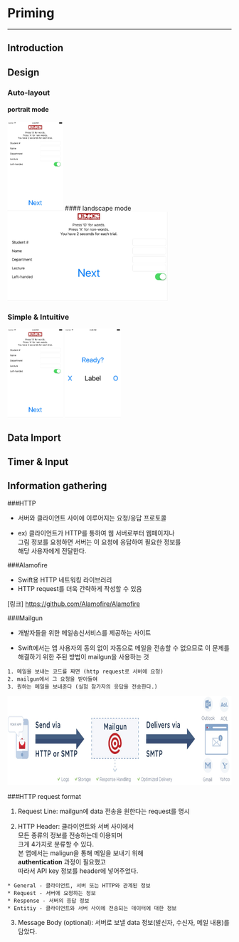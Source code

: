 # Priming
---
## Introduction


## Design

### Auto-layout
#### portrait mode
<img src = "https://raw.githubusercontent.com/ynebin/Priming/master/Screenshots/1.jpg" height="200">
#### landscape mode
<img src = "https://raw.githubusercontent.com/ynebin/Priming/master/Screenshots/2.jpg" height="200">

### Simple & Intuitive
<img src = "https://raw.githubusercontent.com/ynebin/Priming/master/Screenshots/1.jpg" height="200">
<img src = "https://raw.githubusercontent.com/ynebin/Priming/master/Screenshots/3.jpg" height="200">


## Data Import

## Timer & Input

## Information gathering
###HTTP
- 서버와 클라이언트 사이에 이루어지는 요청/응답 프로토콜

- ex) 클라이언트가 HTTP를 통하여 웹 서버로부터 웹페이지나</br> 그림 정보를 요청하면 서버는 이 요청에 응답하여 필요한 정보를</br> 해당 사용자에게 전달한다.

###Alamofire
- Swift용 HTTP 네트워킹 라이브러리
- HTTP request를 더욱 간략하게 작성할 수 있음

 [링크] https://github.com/Alamofire/Alamofire

###Mailgun

- 개발자들을 위한 메일송신서비스를 제공하는 사이트

- Swift에서는 앱 사용자의 동의 없이 자동으로 메일을 전송할 수 없으므로 이 문제를 해결하기 위한 주된 방법이 mailgun을 사용하는 것

```
1. 메일을 보내는 코드를 짜면 (http request로 서버에 요청)
2. mailgun에서 그 요청을 받아들여
3. 원하는 메일을 보내준다 (실험 참가자의 응답을 전송한다.)
```

<img src = "https://raw.githubusercontent.com/ynebin/Priming/master/Screenshots/Mailgun.jpg" height="200">

###HTTP request format
1) Request Line: mailgun에 data 전송을 원한다는 request를 명시

2) HTTP Header: 클라이언트와 서버 사이에서</br> 모든 종류의 정보를 전송하는데 이용되며</br> 크게 4가지로 분류할 수 있다.</br> 본 앱에서는 maligun을 통해 메일을 보내기 위해</br> **authentication** 과정이 필요했고</br> 따라서 API key 정보를 header에 넣어주었다.

```
* General - 클라이언트, 서버 또는 HTTP와 관계된 정보
* Request - 서버에 요청하는 정보
* Response - 서버의 응답 정보
* Entitiy - 클라이언트와 서버 사이에 전송되는 데이터에 대한 정보
```

3) Message Body (optional): 서버로 보낼 data 정보(발신자, 수신자, 메일 내용)를 담았다.